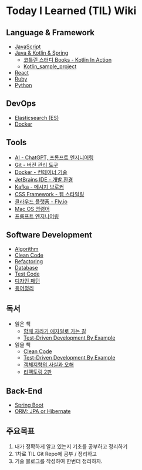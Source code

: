 # Today I Learned (TIL) Wiki

## Language & Framework
- [JavaScript](Languages/JavaScript/README.md)
- [Java & Kotlin & Spring](Languages/Java/README.md)
  - [코틀린 스터디 Books - Kotlin In Action](Languages/Kotlin/Kotlin_In_Action/README.md)
  - [Kotlin_sample_project](Languages/Kotlin/Kotlin_sample_project/README.md)
- [React](Frontend/React/README.md)
- [Ruby](Languages/Ruby/README.md)
- [Python](Languages/Python/README.md)

## DevOps
- [Elasticsearch (ES)](DevOps/Elasticsearch/README.md)
- [Docker](DevOps/Docker/README.md)

## Tools
- [AI - ChatGPT, 프롬프트 엔지니어링](/Tools/AI/README.md)
- [Git - 버전 관리 도구](/Tools/Git/README.md)
- [Docker - 컨테이너 기술](/Tools/Docker/README.md)
- [JetBrains IDE - 개발 환경](/Tools/IDE/JetBrains/README.md)
- [Kafka - 메시지 브로커](/Tools/kafka/README.md)
- [CSS Framework - 웹 스타일링](/Tools/CssFrameWork/README.md)
- [클라우드 플랫폼 - Fly.io](/Tools/Cloud/README.md)
- [Mac OS 명령어](/Tools/Mac%20Command/README.md)
- [프롬프트 엔지니어링](/Tools/Prompt_Engineering/README.md)

## Software Development
- [Algorithm](CS/Algorithm/README.md)
- [Clean Code](Methodology/CleanCode/README.md)
- [Refactoring](Methodology/Refactoring/README.md)
- [Database](CS/Database/README.md)
- [Test Code](Testing/README.md)
- [디자인 패턴](Methodology/DesignPatterns/README.md)
- [용어정리](CS/Terms/README.md)

## 독서
- 읽은 책
  - [함께 자라기 애자일로 가는 길](Books/Read/함께_자라기_애자일로_가는_길/README.md)
  - [Test-Driven Development By Example](Books/Read/Test-Driven_Development_By_Example/README.md)
- 읽을 책
  - [Clean Code](Books/ToRead/Clean_Code/README.md)
  - [Test-Driven Development By Example](Books/ToRead/Test-Driven_Development_By_Example/README.md)
  - [객체지향의 사실과 오해](Books/ToRead/객체지향의_사실과_오해/README.md)
  - [리팩토링 2판](Books/ToRead/리팩토링_2판/README.md)

## Back-End
- [Spring Boot](Backend/Spring/README.md)
- [ORM: JPA or Hibernate](Backend/ORM/README.md)

## 주요목표
1. 내가 정확하게 알고 있는지 기초를 공부하고 정리하기
2. 1차로 TIL Git Repo에 공부 / 정리하고
3. 기술 블로그를 작성하여 한번더 정리하자.




   
 

